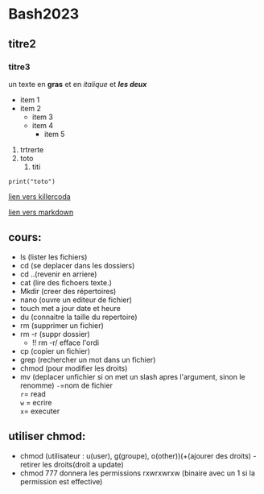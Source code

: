 # Bash2023
## titre2
### titre3

un texte en **gras** et en *italique* et ***les deux***

- item 1
- item 2
  - item 3
  - item 4
    - item 5

1. trtrerte
2. toto
   1. titi


`print("toto")`

[lien vers killercoda](https://killercoda.com/emelin)


[lien vers markdown](https://www.markdownguide.org/cheat-sheet/)

## cours:
- ls (lister les fichiers)
- cd (se deplacer dans les dossiers)
- cd ..(revenir en arriere)
- cat (lire des fichoers texte.)  
- Mkdir (creer des répertoires)
- nano (ouvre un editeur de fichier)
- touch met a jour date et heure
- du (connaitre la taille du repertoire)
- rm (supprimer un fichier)
- rm -r (suppr dossier)
  - !! rm -r/ efface l'ordi
- cp (copier un fichier)
- grep (rechercher un mot dans un fichier)
- chmod (pour modifier les droits)
- mv (deplacer unfichier si on met un slash apres l'argument, sinon le renomme)
`-`=nom de fichier   
`r`= read  
`w` = ecrire  
`x`= executer  

## utiliser chmod:
- chmod (utilisateur : u(user), g(groupe), o(other))(+(ajourer des droits) - retirer les droits(droit a update) 
- chmod 777 donnera les permissions rxwrxwrxw (binaire avec un 1 si la permission est effective)


